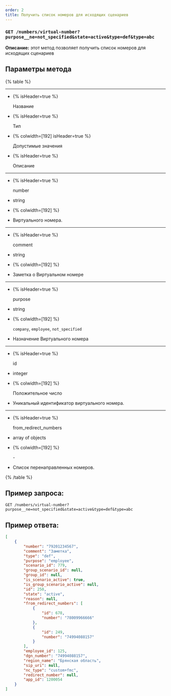 ```yaml
---
order: 2
title: Получить список номеров для исходящих сценариев
---
```


### `GET /numbers/virtual-number?purpose__ne=not_specified&state=active&type=def&type=abc`

**Описание:** этот метод позволяет получить список номеров для исходящих сценариев

## Параметры метода

{% table %}

---

*  {% isHeader=true %}

   Название

*  {% isHeader=true %}

   Тип

*  {% colwidth=[192] isHeader=true %}

   Допустимые значения

*  {% isHeader=true %}

   Описание

---

*  {% isHeader=true %}

   number

*  string

*  {% colwidth=[192] %}

   

*  Виртуального номера.

---

*  {% isHeader=true %}

   comment

*  string

*  {% colwidth=[192] %}

   

*  Заметка о Виртуальном номере

---

*  {% isHeader=true %}

   purpose

*  string

*  {% colwidth=[192] %}

   `сompany`, `employee`, `not_specified`

*  Назначение Виртуального номера

---

*  {% isHeader=true %}

   id

*  integer

*  {% colwidth=[192] %}

   Положительное число

*  Уникальный идентификатор виртуального номера.

---

*  {% isHeader=true %}

   from_redirect_numbers

*  array of objects

*  {% colwidth=[192] %}

   \-

*  Список перенаправленных номеров.

{% /table %}

## Пример запроса:

`GET /numbers/virtual-number?purpose__ne=not_specified&state=active&type=def&type=abc`

## Пример ответа:

```json
[
    {
        "number": "79201234567",
        "comment": "Заметка",
        "type": "def",
        "purpose": "employee",
        "scenario_id": 779,
        "group_scenario_id": null,
        "group_id": null,
        "is_scenario_active": true,
        "is_group_scenario_active": null,
        "id": 250,
        "state": "active",
        "reason": null,
        "from_redirect_numbers": [
            {
                "id": 678,
                "number": "78009966666"
            },
            {
                "id": 249,
                "number": "74994088157"
            }
        ],
        "employee_id": 125,
        "dgn_number": "74994088157",
        "region_name": "Брянская область",
        "sip_uri": null,
        "nc_type": "custom+fmc",
        "redirect_number": null,
        "app_id": 1200054
    }
]
```
